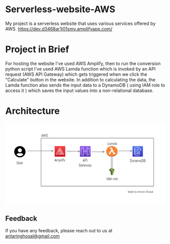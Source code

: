 # Serverless-website-AWS

My project is a serverless website that uses various services offered by AWS.
https://dev.d3468ar1j01smy.amplifyapp.com/

# Project in Brief
For hosting the website I've used AWS Amplify, 
then to run the conversion python script I've used AWS Lamda function which is invoked by an API request (AWS API Gateway) which gets triggered when we click the "Calculate" button in the website.
In addition to calculating the data, the Lamda function also sends the input data to a DynamoDB ( using IAM role to access it ) which saves the input values into a non-relational database.

# Architecture
![alt text](https://github.com/Antovex/Serverless-website-AWS/blob/main/AWS-Your-Age-in-seconds-architecture.png?raw=true)


## Feedback

If you have any feedback, please reach out to us at antaringhosal@gmail.com
